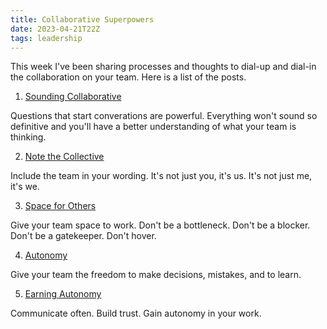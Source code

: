 ```yaml
---
title: Collaborative Superpowers
date: 2023-04-21T22Z
tags: leadership
---
```


This week I've been sharing processes and thoughts to dial-up and dial-in the collaboration on your team. Here is a list of the posts.

1. [Sounding Collaborative](/sound-collaborative/)

Questions that start converations are powerful. Everything won't sound so definitive and you'll have a better understanding of what your team is thinking.

2. [Note the Collective](/note-the-collective/)

Include the team in your wording. It's not just you, it's us. It's not just me, it's we.

3. [Space for Others](/space-for-others/)

Give your team space to work. Don't be a bottleneck. Don't be a blocker. Don't be a gatekeeper. Don't hover.

4. [Autonomy](/autonomy/)

Give your team the freedom to make decisions, mistakes, and to learn.

5. [Earning Autonomy](/earning-autonomy/)

Communicate often. Build trust. Gain autonomy in your work.
